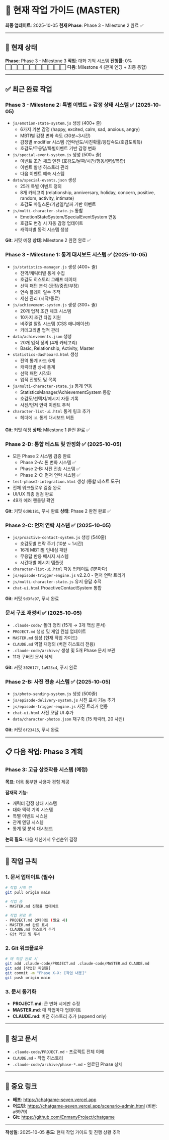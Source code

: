 # 📌 현재 작업 가이드 (MASTER)

**최종 업데이트**: 2025-10-05
**현재 Phase**: Phase 3 - Milestone 2 완료 ✅

---

## 🎯 현재 상태

**Phase**: Phase 3 - Milestone 3
**작업**: 대화 기억 시스템
**진행률**: 0% ⬜⬜⬜⬜⬜⬜⬜⬜⬜⬜
**다음**: Milestone 4 (관계 엔딩 + 최종 통합)

---

## ✅ 최근 완료 작업

### Phase 3 - Milestone 2: 특별 이벤트 + 감정 상태 시스템 ✅ (2025-10-05)
- `js/emotion-state-system.js` 생성 (400+ 줄)
  * 6가지 기본 감정 (happy, excited, calm, sad, anxious, angry)
  * MBTI별 감정 변화 속도 (30분~3시간)
  * 감정별 modifier 시스템 (연락빈도/사진확률/응답속도/호감도획득)
  * 호감도/무응답/특별이벤트 기반 감정 변화
- `js/special-event-system.js` 생성 (500+ 줄)
  * 이벤트 조건 체크 엔진 (호감도/날짜/시간/행동/랜덤/복합)
  * 이벤트 발생 히스토리 관리
  * 다음 이벤트 예측 시스템
- `data/special-events.json` 생성
  * 25개 특별 이벤트 정의
  * 8개 카테고리 (relationship, anniversary, holiday, concern, positive, random, activity, intimate)
  * 호감도 마일스톤/기념일/날짜 기반 이벤트
- `js/multi-character-state.js` 통합
  * EmotionStateSystem/SpecialEventSystem 연동
  * 호감도 변경 시 자동 감정 업데이트
  * 캐릭터별 동적 시스템 생성

**Git**: 커밋 예정
**상태**: Milestone 2 완전 완료 ✅

### Phase 3 - Milestone 1: 통계 대시보드 시스템 ✅ (2025-10-05)
- `js/statistics-manager.js` 생성 (400+ 줄)
  * 전역/캐릭터별 통계 수집
  * 호감도 히스토리 그래프 데이터
  * 선택 패턴 분석 (긍정/중립/부정)
  * 연속 플레이 일수 추적
  * 세션 관리 (시작/종료)
- `js/achievement-system.js` 생성 (300+ 줄)
  * 20개 업적 조건 체크 시스템
  * 10가지 조건 타입 지원
  * 비주얼 알림 시스템 (CSS 애니메이션)
  * 카테고리별 업적 관리
- `data/achievements.json` 생성
  * 20개 업적 정의 (4개 카테고리)
  * Basic, Relationship, Activity, Master
- `statistics-dashboard.html` 생성
  * 전역 통계 카드 6개
  * 캐릭터별 상세 통계
  * 선택 패턴 시각화
  * 업적 진행도 및 목록
- `js/multi-character-state.js` 통계 연동
  * StatisticsManager/AchievementSystem 통합
  * 호감도/선택지/메시지 자동 기록
  * 사진/먼저 연락 이벤트 추적
- `character-list-ui.html` 통계 링크 추가
  * 헤더에 📊 통계 대시보드 버튼

**Git**: 커밋 예정
**상태**: Milestone 1 완전 완료 ✅

### Phase 2-D: 통합 테스트 및 안정화 ✅ (2025-10-05)
- 모든 Phase 2 시스템 검증 완료
  * Phase 2-A: 톤 변화 시스템 ✅
  * Phase 2-B: 사진 전송 시스템 ✅
  * Phase 2-C: 먼저 연락 시스템 ✅
- `test-phase2-integration.html` 생성 (통합 테스트 도구)
- 전체 워크플로우 검증 완료
- UI/UX 최종 점검 완료
- 49개 에러 핸들링 확인

**Git**: 커밋 `6d9b181`, 푸시 완료
**상태**: Phase 2 완전 완료 ✅

### Phase 2-C: 먼저 연락 시스템 ✅ (2025-10-05)
- `js/proactive-contact-system.js` 생성 (540줄)
  * 호감도별 연락 주기 (10분 ~ 1시간)
  * 16개 MBTI별 인내심 패턴
  * 무응답 반응 메시지 시스템
  * 시간대별 메시지 템플릿
- `character-list-ui.html` 자동 업데이트 (1분마다)
- `js/episode-trigger-engine.js` v2.2.0 - 먼저 연락 트리거
- `js/multi-character-state.js` 유저 응답 추적
- `chat-ui.html` ProactiveContactSystem 통합

**Git**: 커밋 `9d3fa97`, 푸시 완료

### 문서 구조 재정비 ✅ (2025-10-05)
- `.claude-code/` 폴더 정리 (15개 → 3개 핵심 문서)
- `PROJECT.md` 생성 및 게임 컨셉 업데이트
- `MASTER.md` 생성 (현재 작업 가이드)
- `CLAUDE.md` 역할 재정의 (버전 히스토리 전용)
- `.claude-code/archive/` 생성 및 5개 Phase 문서 보관
- 11개 구버전 문서 삭제

**Git**: 커밋 `302617f`, `1a923c4`, 푸시 완료

### Phase 2-B: 사진 전송 시스템 ✅ (2025-10-05)
- `js/photo-sending-system.js` 생성 (500줄)
- `js/episode-delivery-system.js` 사진 표시 기능 추가
- `js/episode-trigger-engine.js` 사진 트리거 연동
- `chat-ui.html` 사진 모달 UI 추가
- `data/character-photos.json` 재구축 (15 캐릭터, 20 사진)

**Git**: 커밋 `6f23415`, 푸시 완료

---

## 📋 다음 작업: Phase 3 계획

### Phase 3: 고급 상호작용 시스템 (예정)
**목표**: 더욱 풍부한 사용자 경험 제공

**잠재적 기능**:
- 캐릭터 감정 상태 시스템
- 대화 맥락 기억 시스템
- 특별 이벤트 시스템
- 관계 엔딩 시스템
- 통계 및 분석 대시보드

**논의 필요**: 다음 세션에서 우선순위 결정

---

## 🚨 작업 규칙

### 1. 문서 업데이트 (필수)
```bash
# 작업 시작 전
git pull origin main

# 작업 중
- MASTER.md 진행률 업데이트

# 작업 완료 후
- PROJECT.md 업데이트 (필요 시)
- MASTER.md 완료 표시
- CLAUDE.md 히스토리 추가
- Git 커밋 및 푸시
```

### 2. Git 워크플로우
```bash
# 매 작업 완료 시
git add .claude-code/PROJECT.md .claude-code/MASTER.md CLAUDE.md
git add [작업한 파일들]
git commit -m "Phase X-X: [작업 내용]"
git push origin main
```

### 3. 문서 동기화
- **PROJECT.md**: 큰 변화 시에만 수정
- **MASTER.md**: 매 작업마다 업데이트
- **CLAUDE.md**: 버전 히스토리 추가 (append only)

---

## 📂 참고 문서

- `.claude-code/PROJECT.md` - 프로젝트 전체 이해
- `CLAUDE.md` - 작업 히스토리
- `.claude-code/archive/phase-*.md` - 완료된 Phase 상세

---

## 🔗 중요 링크

- **배포**: https://chatgame-seven.vercel.app
- **어드민**: https://chatgame-seven.vercel.app/scenario-admin.html (비번: a6979)
- **Git**: https://github.com/EnmanyProject/chatgame

---

**작성일**: 2025-10-05
**용도**: 현재 작업 가이드 및 진행 상황 추적
